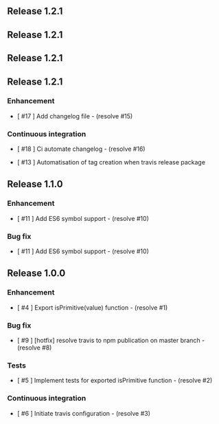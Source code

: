 ## Release 1.2.1
## Release 1.2.1
## Release 1.2.1
## Release 1.2.1
### Enhancement
- [ #17 ] Add changelog file - (resolve #15)

### Continuous integration
- [ #18 ] Ci automate changelog - (resolve #16)

- [ #13 ] Automatisation of tag creation when travis release package

## Release 1.1.0
### Enhancement
- [ #11 ] Add ES6 symbol support - (resolve #10)

### Bug fix
- [ #11 ] Add ES6 symbol support - (resolve #10)


## Release 1.0.0
### Enhancement
- [ #4 ] Export isPrimitive(value) function - (resolve #1)

### Bug fix
- [ #9 ] [hotfix] resolve travis to npm publication on master branch - (resolve #8)

### Tests
- [ #5 ] Implement tests for exported isPrimitive function - (resolve #2)

### Continuous integration
- [ #6 ] Initiate travis configuration - (resolve #3)
